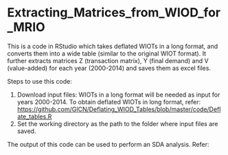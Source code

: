 # Extracting_Matrices_from_WIOD_for_MRIO
This is a code in RStudio which takes deflated WIOTs in a long format, and converts them into a wide table (similar to the original WIOT format). It further extracts matrices Z (transaction matrix), Y (final demand) and V (value-added) for each year (2000-2014) and saves them as excel files.

Steps to use this code:
1. Download input files: WIOTs in a long format will be needed as input for years 2000-2014. To obtain deflated WIOTs in long format, refer: https://github.com/GICN/Deflating_WIOD_Tables/blob/master/code/Deflate_tables.R
2. Set the working directory as the path to the folder where input files are saved.

The output of this code can be used to perform an SDA analysis. Refer: 

